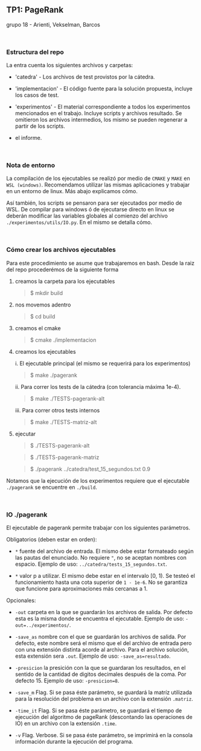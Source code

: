 ## TP1: PageRank	

grupo 18 - Arienti, Vekselman, Barcos


<br>

### Estructura del repo

La entra cuenta los siguientes archivos y carpetas:

- 'catedra' - Los archivos de test provistos por la cátedra.

- 'implementacion' - El código fuente para la solución propuesta, incluye los casos de test.

- 'experimentos' - El material correspondiente a todos los experimentos mencionados en el trabajo. Incluye scripts y archivos resultado. Se omitieron los archivos intermedios, los mismo se pueden regenerar a partir de los scripts.

- el informe.



<br>

### Nota de entorno

La compilación de los ejecutables se realizó por medio de `CMAKE` y `MAKE` en `WSL (windows)`. Recomendamos utilizar las mismas aplicaciones y trabajar en un entorno de linux. Más abajo explicamos cómo. 

Así también, los scripts se pensaron para ser ejecutados por medio de WSL. De compilar para windows ó de ejecutarse directo en linux se deberán modificar las variables globales al comienzo del archivo `./experimentos/utils/IO.py`. En el mismo se detalla cómo. 



<br>

### Cómo crear los archivos ejecutables

Para este procedimiento se asume que trabajaremos en bash. Desde la raiz del repo procederémos de la siguiente forma

1. creamos la carpeta para los ejecutables
    > $ mkdir build
    
2. nos movemos adentro
    > $ cd build

3. creamos el cmake
    > $ cmake ./implementacion

4. creamos los ejecutables
    
    i. El ejecutable principal (el mismo se requerirá para los experimentos)
    > $ make ./pagerank 

    ii. Para correr los tests de la cátedra (con tolerancia máxima 1e-4).
    > $ make ./TESTS-pagerank-alt 

    iii. Para correr otros tests internos
    > $ make ./TESTS-matriz-alt

5. ejecutar

    > $ ./TESTS-pagerank-alt

    > $ ./TESTS-pagerank-matriz

    > $ ./pagerank ../catedra/test_15_segundos.txt 0.9

Notamos que la ejecución de los experimentos requiere que el ejecutable `./pagerank` se encuentre en `./build`.


<br>

### IO ./pagerank

El ejecutable de pagerank permite trabajar con los siguientes parámetros.


Obligatorios (deben estar en orden):

- `*` fuente del archivo de entrada. El mismo debe estar formateado según las pautas del enunciado. No requiere `"`, no se aceptan nombres con espacio. Ejemplo de uso: `../catedra/tests_15_segundos.txt`.

- `*` valor p a utilizar. El mismo debe estar en el intervalo [0, 1). Se testeó el funcionamiento hasta una cota superior de `1 - 1e-6`. No se garantiza que funcione para aproximaciones más cercanas a 1.


Opcionales:

- `-out` carpeta en la que se guardarán los archivos de salida. Por defecto esta es la misma donde se encuentra el ejecutable. Ejemplo de uso: `-out=../experimentos/`.

- `-save_as` nombre con el que se guardarán los archivos de salida. Por defecto, este nombre será el mismo que el del archivo de entrada pero con una extensión distinta acorde al archivo. Para el archivo solución, esta extensión sera `.out`. Ejemplo de uso: `-save_as=resultado`. 

- `-presicion` la presición con la que se guardaran los resultados, en el sentido de la cantidad de digitos decimales después de la coma. Por defecto 15. Ejemplo de uso: `-presicion=8`.

- `-save_m` Flag. Si se pasa éste parámetro, se guardará la matríz utilizada para la resolución del problema en un archivo con la extensión `.matriz`.

- `-time_it` Flag. Si se pasa éste parámetro, se guardará el tiempo de ejecución del algoritmo de pageRank (descontando las operaciones de IO) en un archivo con la extensión `.time`.

- `-v` Flag. Verbose. Si se pasa éste parámetro, se imprimirá en la consola información durante la ejecución del programa.
